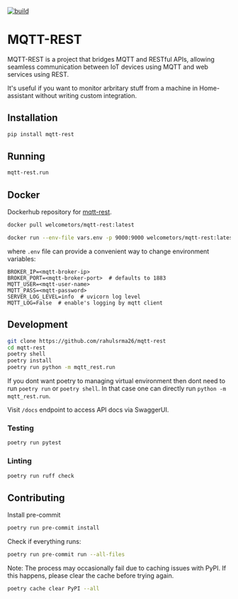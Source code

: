 [![build](https://github.com/rahulsrma26/mqtt-rest/actions/workflows/build.yml/badge.svg?branch=main)](https://github.com/rahulsrma26/mqtt-rest/actions/workflows/build.yml)

# MQTT-REST

MQTT-REST is a project that bridges MQTT and RESTful APIs, allowing seamless communication between IoT devices using MQTT and web services using REST.

It's useful if you want to monitor arbritary stuff from a machine in Home-assistant without writing custom integration.

## Installation

```sh
pip install mqtt-rest
```

## Running

```sh
mqtt-rest.run
```

## Docker

Dockerhub repository for [mqtt-rest](https://hub.docker.com/r/welcometors/mqtt-rest).

```sh
docker pull welcometors/mqtt-rest:latest
```

```sh
docker run --env-file vars.env -p 9000:9000 welcometors/mqtt-rest:latest
```

where `.env` file can provide a convenient way to change environment variables:

```env
BROKER_IP=<mqtt-broker-ip>
BROKER_PORT=<mqtt-broker-port>  # defaults to 1883
MQTT_USER=<mqtt-user-name>
MQTT_PASS=<mqtt-password>
SERVER_LOG_LEVEL=info  # uvicorn log level
MQTT_LOG=False  # enable's logging by mqtt client
```

## Development

```sh
git clone https://github.com/rahulsrma26/mqtt-rest
cd mqtt-rest
poetry shell
poetry install
poetry run python -m mqtt_rest.run
```

If you dont want poetry to managing virtual environment then dont need to run `poetry run` or `poetry shell`. In that case one can directly run `python -m mqtt_rest.run`.

Visit `/docs` endpoint to access API docs via SwaggerUI.

### Testing

```sh
poetry run pytest
```

### Linting

```sh
poetry run ruff check
```

## Contributing

Install pre-commit

```sh
poetry run pre-commit install
```

Check if everything runs:

```sh
poetry run pre-commit run --all-files
```

Note: The process may occasionally fail due to caching issues with PyPI. If this happens, please clear the cache before trying again.

```sh
poetry cache clear PyPI --all
```
